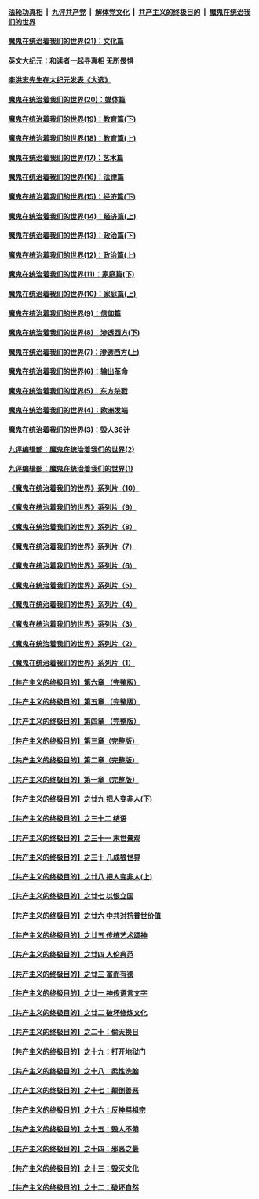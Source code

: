 

####  [法轮功真相](../../../../basic/blob/master/README.md?t=12221502) &nbsp;|&nbsp; [九评共产党](../../../../9ping.md/blob/master/README.md?t=12221502) &nbsp;|&nbsp; [解体党文化](../../../../jtdwh.md/blob/master/README.md?t=12221502)  &nbsp;|&nbsp; [共产主义的终极目的](../../../../gczydzjmd.md/blob/master/README.md?t=12221502) &nbsp;|&nbsp; [魔鬼在统治我们的世界](../../../../mgztzwmdsj.md/blob/master/README.md?t=12221502) 

#### [魔鬼在统治着我们的世界(21)：文化篇](../pages/nsc422/n10597706.md?t=12221502) 

#### [英文大纪元：和读者一起寻真相 无所畏惧](../pages/nsc422/n12542027.md?t=12221502) 

#### [李洪志先生在大纪元发表《大选》](../pages/nsc422/n12534746.md?t=12221502) 

#### [魔鬼在统治着我们的世界(20)：媒体篇](../pages/nsc422/n10586579.md?t=12221502) 

#### [魔鬼在统治着我们的世界(19)：教育篇(下)](../pages/nsc422/n10564808.md?t=12221502) 

#### [魔鬼在统治着我们的世界(18)：教育篇(上)](../pages/nsc422/n10526970.md?t=12221502) 

#### [魔鬼在统治着我们的世界(17)：艺术篇](../pages/nsc422/n10499093.md?t=12221502) 

#### [魔鬼在统治着我们的世界(16)：法律篇](../pages/nsc422/n10485969.md?t=12221502) 

#### [魔鬼在统治着我们的世界(15)：经济篇(下)](../pages/nsc422/n10469975.md?t=12221502) 

#### [魔鬼在统治着我们的世界(14)：经济篇(上)](../pages/nsc422/n10457370.md?t=12221502) 

#### [魔鬼在统治着我们的世界(13)：政治篇(下)](../pages/nsc422/n10448270.md?t=12221502) 

#### [魔鬼在统治着我们的世界(12)：政治篇(上)](../pages/nsc422/n10444576.md?t=12221502) 

#### [魔鬼在统治着我们的世界(11)：家庭篇(下)](../pages/nsc422/n10440961.md?t=12221502) 

#### [魔鬼在统治着我们的世界(10)：家庭篇(上)](../pages/nsc422/n10435448.md?t=12221502) 

#### [魔鬼在统治着我们的世界(9)：信仰篇](../pages/nsc422/n10432159.md?t=12221502) 

#### [魔鬼在统治着我们的世界(8)：渗透西方(下)](../pages/nsc422/n10429603.md?t=12221502) 

#### [魔鬼在统治着我们的世界(7)：渗透西方(上)](../pages/nsc422/n10426013.md?t=12221502) 

#### [魔鬼在统治着我们的世界(6)：输出革命](../pages/nsc422/n10421536.md?t=12221502) 

#### [魔鬼在统治着我们的世界(5)：东方杀戮](../pages/nsc422/n10417707.md?t=12221502) 

#### [魔鬼在统治着我们的世界(4)：欧洲发端](../pages/nsc422/n10414890.md?t=12221502) 

#### [魔鬼在统治着我们的世界(3)：毁人36计](../pages/nsc422/n10411583.md?t=12221502) 

#### [九评编辑部：魔鬼在统治着我们的世界(2)](../pages/nsc422/n10410036.md?t=12221502) 

#### [九评编辑部：魔鬼在统治着我们的世界(1)](../pages/nsc422/n10406825.md?t=12221502) 

#### [《魔鬼在统治着我们的世界》系列片（10）](../pages/nsc422/n12292670.md?t=12221502) 

#### [《魔鬼在统治着我们的世界》系列片（9）](../pages/nsc422/n12290859.md?t=12221502) 

#### [《魔鬼在统治着我们的世界》系列片（8）](../pages/nsc422/n12287445.md?t=12221502) 

#### [《魔鬼在统治着我们的世界》系列片（7）](../pages/nsc422/n12283425.md?t=12221502) 

#### [《魔鬼在统治着我们的世界》系列片（6）](../pages/nsc422/n12282314.md?t=12221502) 

#### [《魔鬼在统治着我们的世界》系列片（5）](../pages/nsc422/n12281419.md?t=12221502) 

#### [《魔鬼在统治着我们的世界》系列片（4）](../pages/nsc422/n12274024.md?t=12221502) 

#### [《魔鬼在统治着我们的世界》系列片（3）](../pages/nsc422/n12271322.md?t=12221502) 

#### [《魔鬼在统治着我们的世界》系列片（2）](../pages/nsc422/n12269049.md?t=12221502) 

#### [《魔鬼在统治着我们的世界》系列片（1）](../pages/nsc422/n12267575.md?t=12221502) 

#### [【共产主义的终极目的】第六章 （完整版）](../pages/nsc422/n11428913.md?t=12221502) 

#### [【共产主义的终极目的】第五章 （完整版）](../pages/nsc422/n11428912.md?t=12221502) 

#### [【共产主义的终极目的】第四章 （完整版）](../pages/nsc422/n11428907.md?t=12221502) 

#### [【共产主义的终极目的】第三章（完整版）](../pages/nsc422/n11428848.md?t=12221502) 

#### [【共产主义的终极目的】第二章（完整版）](../pages/nsc422/n11428831.md?t=12221502) 

#### [【共产主义的终极目的】第一章（完整版）](../pages/nsc422/n11417651.md?t=12221502) 

#### [【共产主义的终极目的】之廿九 把人变非人(下)](../pages/nsc422/n11344140.md?t=12221502) 

#### [【共产主义的终极目的】之三十二 结语](../pages/nsc422/n11360535.md?t=12221502) 

#### [【共产主义的终极目的】之三十一 末世景观](../pages/nsc422/n11351129.md?t=12221502) 

#### [【共产主义的终极目的】之三十 几成狼世界](../pages/nsc422/n11348280.md?t=12221502) 

#### [【共产主义的终极目的】之廿八 把人变非人(上)](../pages/nsc422/n11340492.md?t=12221502) 

#### [【共产主义的终极目的】之廿七 以恨立国](../pages/nsc422/n11336944.md?t=12221502) 

#### [【共产主义的终极目的】之廿六 中共对抗普世价值](../pages/nsc422/n11324785.md?t=12221502) 

#### [【共产主义的终极目的】之廿五 传统艺术颂神](../pages/nsc422/n11296396.md?t=12221502) 

#### [【共产主义的终极目的】之廿四 人伦典范](../pages/nsc422/n11296397.md?t=12221502) 

#### [【共产主义的终极目的】之廿三 富而有德](../pages/nsc422/n11283598.md?t=12221502) 

#### [【共产主义的终极目的】之廿一 神传语言文字](../pages/nsc422/n11263265.md?t=12221502) 

#### [【共产主义的终极目的】之廿二 破坏修炼文化](../pages/nsc422/n11245728.md?t=12221502) 

#### [【共产主义的终极目的】之二十：偷天换日](../pages/nsc422/n11238846.md?t=12221502) 

#### [【共产主义的终极目的】之十九：打开地狱门](../pages/nsc422/n11206376.md?t=12221502) 

#### [【共产主义的终极目的】之十八：柔性洗脑](../pages/nsc422/n11199994.md?t=12221502) 

#### [【共产主义的终极目的】之十七：颠倒善恶](../pages/nsc422/n11179782.md?t=12221502) 

#### [【共产主义的终极目的】之十六：反神骂祖宗](../pages/nsc422/n11166798.md?t=12221502) 

#### [【共产主义的终极目的】之十五：毁人不倦](../pages/nsc422/n11166792.md?t=12221502) 

#### [【共产主义的终极目的】之十四：邪恶之最](../pages/nsc422/n11150249.md?t=12221502) 

#### [【共产主义的终极目的】之十三：毁灭文化](../pages/nsc422/n11135227.md?t=12221502) 

#### [【共产主义的终极目的】之十二：破坏自然](../pages/nsc422/n11135214.md?t=12221502) 

